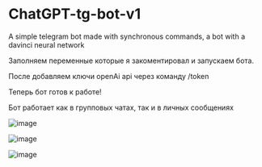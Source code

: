 # ChatGPT-tg-bot-v1
A simple telegram bot made with synchronous commands, a bot with a davinci neural network

Заполняем переменные которые я закоментировал и запускаем бота.

После добавляем ключи openAi api через команду /token <key>

Теперь бот готов к работе!

Бот работает как в групповых чатах, так и в личных сообщениях

![image](https://user-images.githubusercontent.com/111229341/230867975-7073e9be-baab-4fb9-a332-a6f25f34f309.png)

![image](https://user-images.githubusercontent.com/111229341/230868002-c7fbe9f7-5163-497f-b65d-b1d4eefa9933.png)

![image](https://user-images.githubusercontent.com/111229341/230868022-41fe5f96-1029-4119-ab7b-86f3618d04b2.png)
